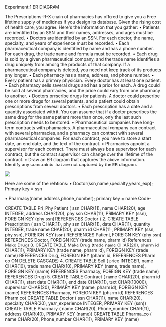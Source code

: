 Experiment:1				ER DIAGRAM 

The Prescriptions-R-X chain of pharmacies has offered to give you a Free lifetime supply of medicines if you design its database. Given the rising cost of health care, you agree. 
Here's the information that you gather:
•	Patients are identified by an SSN, and their names, addresses, and ages must be recorded.
•	Doctors are identified by an SSN. For each doctor, the name, specialty, and years of experience must be recorded.
•	Each pharmaceutical company is identified by name and has a phone number. For each drug, the trade name and formula must be recorded. 
•	Each drug is sold by a given pharmaceutical company, and the trade name identifies a drug uniquely from among the products of that company. If a pharmaceutical company is deleted, you need not keep track of its products any longer.
•	Each pharmacy has a name, address, and phone number.
•	Every patient has a primary physician. Every doctor has at least one patient.
•	Each pharmacy sells several drugs and has a price for each. A drug could be sold at several pharmacies, and the price could vary from one pharmacy to another.
•	Doctors prescribe drugs for patients. A doctor could prescribe one or more drugs for several patients, and a patient could obtain prescriptions from several doctors.
•	Each prescription has a date and a quantity associated with it. You can assume that if a doctor prescribes the same drug for the same patient more than once, only the last such prescription needs to be stored.
•	Pharmaceutical companies have long-term contracts with pharmacies. A pharmaceutical company can contract with several pharmacies, and a pharmacy can contract with several pharmaceutical companies. For each contract, you have to store a start date, an end date, and the text of the contract.
•	Pharmacies appoint a supervisor for each contract. There must always be a supervisor for each contract, but the contract supervisor can change over the lifetime of the contract.
•	Draw an ER diagram that captures the above information. Identify any constraints that are not captured by the ER diagram.
 
 <img src ="images/assignment_1_ER" >


Here are some of the relations:
 • Doctor(ssn,name,specialty,years_exp); Primary key = ssn 

 • Pharmacy(name,address,phone_number); primary key = name
Code-

   CREATE TABLE Pri_Phy Patient ( ssn CHAR(11),
name CHAR(20),
age INTEGER,
address CHAR(20),
phy ssn CHAR(11),
PRIMARY KEY (ssn),
FOREIGN KEY (phy ssn) REFERENCES Doctor )
2. CREATE TABLE Prescription ( ssn CHAR(11),
phy ssn CHAR(11),
date CHAR(11),
quantity INTEGER,
trade name CHAR(20),
pharm id CHAR(11),
PRIMARY KEY (ssn, phy ssn),
FOREIGN KEY (ssn) REFERENCES Patient,
FOREIGN KEY (phy ssn) REFERENCES Doctor,
FOREIGN KEY (trade name, pharm id)
References Make Drug)
3. CREATE TABLE Make Drug (trade name CHAR(20),
pharm id CHAR(11),
PRIMARY KEY (trade name, pharm id),
FOREIGN KEY (trade name) REFERENCES Drug,
FOREIGN KEY (pharm id) REFERENCES Pharm co ON DELETE CASCADE)
4. CREATE TABLE Sell ( price INTEGER,
name CHAR(10),
trade name CHAR(10),
PRIMARY KEY (name, trade name),
FOREIGN KEY (name) REFERENCES Pharmacy,
FOREIGN KEY (trade name) REFERENCES Drug)
5. CREATE TABLE Contract ( name CHAR(20),
pharm id CHAR(11),
start date CHAR(11),
end date CHAR(11),
text CHAR(10000),
supervisor CHAR(20),
PRIMARY KEY (name, pharm id),
FOREIGN KEY (name) REFERENCES Pharmacy,
FOREIGN KEY (pharm id) REFERENCES Pharm co)
CREATE TABLE Doctor ( ssn CHAR(11),
name CHAR(20),
specialty CHAR(20),
year_experience INTEGER,
PRIMARY KEY (ssn))
CREATE TABLE Pharmacy ( name CHAR(20),
 Phone_number CHAR(11),
 address CHAR(40),
 PRIMARY KEY (name))
CREATE TABLE Pharma_co ( name CHAR(20),
 Phone_number CHAR(11),
 PRIMARY KEY (name)
